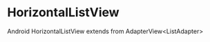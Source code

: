 HorizontalListView
==================

Android HorizontalListView extends from AdapterView&lt;ListAdapter&gt;
